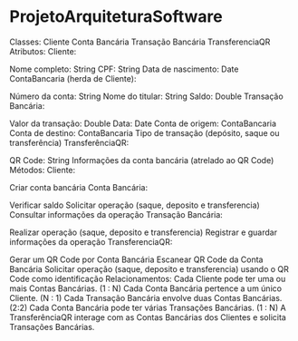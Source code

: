 # ProjetoArquiteturaSoftware

Classes:
Cliente
Conta Bancária
Transação Bancária
TransferenciaQR
Atributos:
Cliente:

Nome completo: String
CPF: String
Data de nascimento: Date
ContaBancaria (herda de Cliente):

Número da conta: String
Nome do titular: String
Saldo: Double
Transação Bancária:

Valor da transação: Double
Data: Date
Conta de origem: ContaBancaria
Conta de destino: ContaBancaria
Tipo de transação (depósito, saque ou transferência)
TransferênciaQR:

QR Code: String
Informações da conta bancária (atrelado ao QR Code)
Métodos:
Cliente:

Criar conta bancária
Conta Bancária:

Verificar saldo
Solicitar operação (saque, deposito e transferencia)
Consultar informações da operação
Transação Bancária:

Realizar operação (saque, deposito e transferencia)
Registrar e guardar informações da operação
TransferenciaQR:

Gerar um QR Code por Conta Bancária
Escanear QR Code da Conta Bancária
Solicitar operação (saque, deposito e transferencia) usando o QR Code como identificação
Relacionamentos:
Cada Cliente pode ter uma ou mais Contas Bancárias. (1 : N) Cada Conta Bancária pertence a um único Cliente. (N : 1) Cada Transação Bancária envolve duas Contas Bancárias. (2:2) Cada Conta Bancária pode ter várias Transações Bancárias. (1 : N) A TransferênciaQR interage com as Contas Bancárias dos Clientes e solicita Transações Bancárias.
